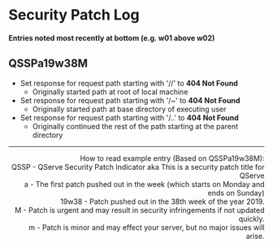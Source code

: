 # Security Patch Log

#### Entries noted most recently at bottom (e.g. w01 above w02)

<h2><span title="QSERVE SECPAT INDICATOR">QSSP</span><span title="PATCH A IN WEEK">a</span><span title="WEEK 38 OF YEAR 2019">19w38</span><span title="MAJOR/URGENT PATCH">M</span></h2>

- Set response for request path starting with '//' to **404 Not Found**
  - Originally started path at root of local machine
- Set response for request path starting with '/~' to **404 Not Found**
  - Originally started path at base directory of executing user
- Set response for request path starting with '/..' to **404 Not Found**
  - Originally continued the rest of the path starting at the parent directory

----

<div style="text-align: right;">
How to read example entry (Based on QSSPa19w38M):<br/>
QSSP - QServe Security Patch Indicator aka This is a security patch title for QServe<br/>
a - The first patch pushed out in the week (which starts on Monday and ends on Sunday)<br/>
19w38 - Patch pushed out in the 38th week of the year 2019.<br/>
M - Patch is urgent and may result in security infringements if not updated quickly.<br/>
  m - Patch is minor and may effect your server, but no major issues will arise.<br/>
</div>
